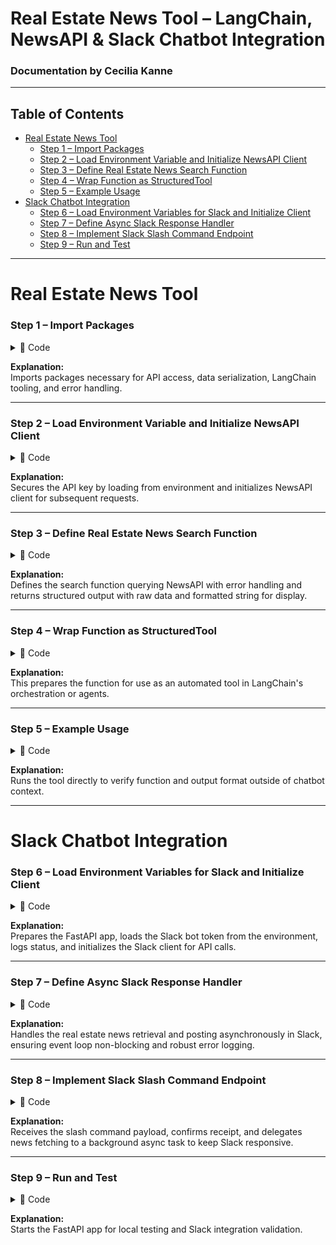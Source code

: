 # Real Estate News Tool – LangChain, NewsAPI & Slack Chatbot Integration  
### Documentation by Cecilia Kanne  


***  
## Table of Contents  
- [Real Estate News Tool](#real-estate-news-tool)  
  - [Step 1 – Import Packages](#step-1--import-packages)  
  - [Step 2 – Load Environment Variable and Initialize NewsAPI Client](#step-2--load-environment-variable-and-initialize-newsapi-client)  
  - [Step 3 – Define Real Estate News Search Function](#step-3--define-real-estate-news-search-function)  
  - [Step 4 – Wrap Function as StructuredTool](#step-4--wrap-function-as-structuredtool)  
  - [Step 5 – Example Usage](#step-5--example-usage)  
- [Slack Chatbot Integration](#slack-chatbot-integration)  
  - [Step 6 – Load Environment Variables for Slack and Initialize Client](#step-6--load-environment-variables-for-slack-and-initialize-client)  
  - [Step 7 – Define Async Slack Response Handler](#step-7--define-async-slack-response-handler)  
  - [Step 8 – Implement Slack Slash Command Endpoint](#step-8--implement-slack-slash-command-endpoint)  
  - [Step 9 – Run and Test](#step-9--run-and-test)  


***  


# Real Estate News Tool  


### Step 1 – Import Packages  
<details>  
<summary>📂 Code</summary>  


```python
import os  # for environment variable access
from newsapi import NewsApiClient  # official NewsAPI Python client
import json  # for JSON encoding/decoding
from app.models.schemas import ToolOutput  # custom structured output type
from langchain_core.tools import StructuredTool  # LangChain structured tool wrapper
import functools  # for error handling decorator
```


</details>  


**Explanation:**  
Imports packages necessary for API access, data serialization, LangChain tooling, and error handling.  


***  


### Step 2 – Load Environment Variable and Initialize NewsAPI Client  
<details>  
<summary>📂 Code</summary>  


```python
# Read NewsAPI key from environment variable securely
api_key = os.getenv('NEWSAPI_KEY')

# Raise error if API key not set to prevent silent failures
if not api_key:
    raise ValueError("NEWSAPI_KEY environment variable not set. Please set your NewsAPI key.")

# Initialize NewsAPI client with the API key
newsapi = NewsApiClient(api_key=api_key)
```


</details>  


**Explanation:**  
Secures the API key by loading from environment and initializes NewsAPI client for subsequent requests.  


***  


### Step 3 – Define Real Estate News Search Function  
<details>  
<summary>📂 Code</summary>  


```python
# Decorator to catch exceptions and return structured error info
def error_handling_decorator(func):
    @functools.wraps(func)
    def wrapper(*args, **kwargs):
        try:
            return func(*args, **kwargs)
        except Exception as e:
            return ToolOutput(
                tool=func.__name__,
                input=kwargs if kwargs else (args[0] if args else {}),
                output=f"Error occurred during news API fetch: {e}",
                step="Failed to perform news fetch for input"
            )
    return wrapper


@error_handling_decorator
def real_estate_news_updates(
    query: str = (
        "housing law OR eviction OR rent increase OR tenant rights OR landlord rights OR "
        "property market OR mortgages OR real estate investing OR zoning laws OR "
        "property taxes OR affordable housing OR home repairs OR landlord insurance"
    )
):
    # Fetch news articles matching the broad real estate query
    response = newsapi.get_everything(
        q=query,
        language='en',
        sort_by='relevancy',
        page_size=10,
    )

    articles = []
    for article in response.get('articles', []):
        # Extract key article details for output
        articles.append({
            "title": article.get('title', 'No title'),
            "link": article.get('url', 'No link'),
            "source": article.get('source', {}).get('name', 'Unknown source'),
            "published": article.get('publishedAt', 'No date')
        })

    # Format the collected articles into a readable string
    formatted_output = "\n".join(
        [f"{a['title']} ({a['source']} - {a['published']}): {a['link']}" for a in articles]
    )

    return ToolOutput(
        tool="real_estate_news_updates",
        input={"query": query},
        output=json.dumps({
            "articles": articles,
            "formatted": formatted_output
        }, indent=2),
        step="Retrieve recent news and policy updates on broad real estate topics"
    )
```


</details>  


**Explanation:**  
Defines the search function querying NewsAPI with error handling and returns structured output with raw data and formatted string for display.  


***  


### Step 4 – Wrap Function as StructuredTool  
<details>  
<summary>📂 Code</summary>  


```python
# Wrap the search function in a LangChain tool for easy invocation in workflows
real_estate_news_tool = StructuredTool.from_function(
    func=real_estate_news_updates,
    name="real_estate_news_updates",
    description="Search recent NewsAPI articles covering a broad range of real estate topics including housing laws, market trends, mortgages, zoning, and repairs."
)
```


</details>  


**Explanation:**  
This prepares the function for use as an automated tool in LangChain's orchestration or agents.  


***  


### Step 5 – Example Usage  
<details>  
<summary>📂 Code</summary>  


```python
# Standalone test running the news search printing results
if __name__ == "__main__":
    result = real_estate_news_updates()
    print(result.output)
```


</details>  


**Explanation:**  
Runs the tool directly to verify function and output format outside of chatbot context.  


***  


# Slack Chatbot Integration  


### Step 6 – Load Environment Variables for Slack and Initialize Client  
<details>  
<summary>📂 Code</summary>  


```python
from fastapi import FastAPI, Form, Request  # web server framework
from dotenv import load_dotenv  # .env file loader
from slack_sdk import WebClient  # Slack API client
import os
import logging
import asyncio
from fastapi.responses import JSONResponse
import json
from langsmith import traceable
from app.tools.Gnews_tools import real_estate_news_tool

# Load .env environment variables at module start
load_dotenv()

# Initialize FastAPI app
app = FastAPI(title="Rights-2-Roof Slash Command")

# Load Slack bot token securely from environment variable
SLACK_BOT_TOKEN = os.getenv("SLACK_BOT_TOKEN")
if not SLACK_BOT_TOKEN:
    logging.error("SLACK_BOT_TOKEN environment variable not set.")
    raise ValueError("SLACK_BOT_TOKEN environment variable not set.")

# Setup logging
logging.basicConfig(level=logging.INFO)
logging.info(f"Loaded SLACK_BOT_TOKEN: {SLACK_BOT_TOKEN[:10]}...")

# Initialize Slack client with loaded token
client = WebClient(token=SLACK_BOT_TOKEN)
```


</details>  


**Explanation:**  
Prepares the FastAPI app, loads the Slack bot token from the environment, logs status, and initializes the Slack client for API calls.  


***  


### Step 7 – Define Async Slack Response Handler  
<details>  
<summary>📂 Code</summary>  


```python
@traceable
async def post_slack_thread(channel_id: str, user_id: str, query_text: str):
    """
    Asynchronous function that queries the news tool and posts results in a Slack thread.
    """
    try:
        logging.info(f"[Rights2Roof Bot] fetching real estate news for {user_id}: {query_text}")

        # Execute the synchronous news tool function in a non-blocking executor
        loop = asyncio.get_event_loop()
        result = await loop.run_in_executor(
            None,
            lambda: real_estate_news_tool.invoke({"query": query_text} if query_text else {})
        )

        # Parse JSON output or fallback to raw output
        try:
            news_data = json.loads(result.output)
            formatted_news = news_data.get("formatted", "No news articles found.")
        except Exception:
            formatted_news = result.output

        # Post initial message to create a Slack thread
        placeholder = await asyncio.to_thread(
            client.chat_postMessage,
            channel=channel_id,
            text=f"<@{user_id}> Fetching real estate news for your query..."
        )
        thread_ts = placeholder["ts"]

        # Post the formatted news message as a threaded reply
        await asyncio.to_thread(
            client.chat_postMessage,
            channel=channel_id,
            thread_ts=thread_ts,
            text=formatted_news
        )

        logging.info(f"[Rights2Roof Bot] posted news for {user_id}")

    except Exception as e:
        logging.exception("[Rights2Roof Bot] Error fetching real estate news")
```


</details>  


**Explanation:**  
Handles the real estate news retrieval and posting asynchronously in Slack, ensuring event loop non-blocking and robust error logging.  


***  


### Step 8 – Implement Slack Slash Command Endpoint  
<details>  
<summary>📂 Code</summary>  


```python
from fastapi import Form

@app.post("/slack/rights-2-roof")
async def slack_roof(
    text: str = Form(...),
    user_id: str = Form(...),
    channel_id: str = Form(...),
):
    """
    Slack slash command handler for /rights-2-roof.
    Acknowledges command immediately, triggers background task to fetch and post news.
    """
    # Immediate ephemeral response to Slack user
    ephemeral_response = {
        "response_type": "ephemeral",
        "text": f"Got it! Running Rights2Roof search for: {text}"
    }

    # Start async task for posting news in thread
    asyncio.create_task(post_slack_thread(channel_id, user_id, text))

    return ephemeral_response
```


</details>  


**Explanation:**  
Receives the slash command payload, confirms receipt, and delegates news fetching to a background async task to keep Slack responsive.  


***  


### Step 9 – Run and Test  
<details>  
<summary>📂 Code</summary>  


```python
if __name__ == "__main__":
    import uvicorn
    uvicorn.run(app, host="0.0.0.0", port=8000)
```


</details>  


**Explanation:**  
Starts the FastAPI app for local testing and Slack integration validation.  